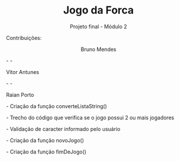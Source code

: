 # <h1 align="center">Jogo da Forca</h1>
<p align="center">Projeto final - Módulo 2</p>

<p align="left">Contribuições: </p>
<p align="center">Bruno Mendes</p>
 - 
 - 
 
<p align="left">Vitor Antunes</p>
 - 
 - 
 
<p align="left">Raian Porto</p>
<p align="left">- Criação da função converteListaString()</p>
<p align="left">- Trecho do código que verifica se o jogo possui 2 ou mais jogadores</p>
<p align="left">- Validação de caracter informado pelo usuário</p>
<p align="left">- Criação da função novoJogo()</p>
<p align="left">- Criação da função fimDeJogo()</p>

